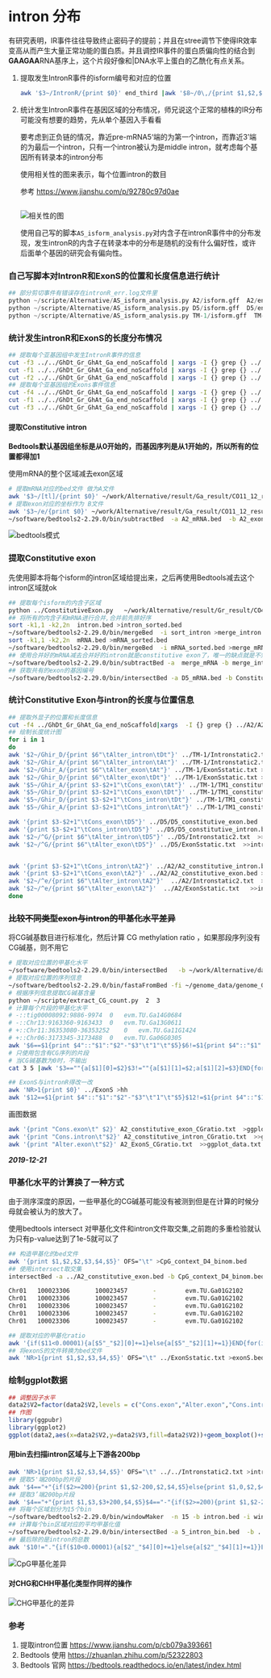 # intron 分布

有研究表明，IR事件往往导致终止密码子的提前；并且在stree调节下使得IR效率变高从而产生大量正常功能的蛋白质。并且调控IR事件的蛋白质偏向性的结合到**GAAGAA**RNA基序上，这个片段好像和|DNA水平上蛋白的乙酰化有点关系。

1. 提取发生IntronR事件的isform编号和对应的位置

   ```bash
   awk '$3~/IntronR/{print $0}' end_third |awk '$8~/0\,/{print $1,$2,$3,$4,$5,$6}$8~/\,0/{print $1,$2,$3,$4,$5,$7}' OFS="\t"
   ```

2. 统计发生IntronR事件在基因区域的分布情况，师兄说这个正常的植株的IR分布可能没有想要的趋势，先从单个基因入手看看

   要考虑到正负链的情况，靠近pre-mRNA5‘端的为第一个intron，而靠近3’端的为最后一个intron，只有一个intron被认为是middle intron，就考虑每个基因所有转录本的intron分布

   使用相关性的图来表示，每个位置intron的数目
   
   参考  https://www.jianshu.com/p/92780c97d0ae 
   
   ```bash
   
   ```
   
   ![相关性的图](https://upload-images.jianshu.io/upload_images/7493830-bce6bfbb4a999388.png?imageMogr2/auto-orient/strip|imageView2/2/w/1200/format/webp)
   
   使用自己写的脚本`AS_isform_analysis.py`对内含子在intronR事件中的分布发现，发生intronR的内含子在转录本中的分布是随机的没有什么偏好性，或许后面单个基因的研究会有偏向性。
   

### 自己写脚本对IntronR和ExonS的位置和长度信息进行统计

```python
## 部分剪切事件有错误存在intronR_err.log文件里
python ~/scripte/Alternative/AS_isform_analysis.py A2/isform.gff  A2/end_third  A2/Intronstatic2.txt  A2/ExonSstatic.txt >A2/intronR_err.log
python ~/scripte/Alternative/AS_isform_analysis.py D5/isform.gff  D5/end_third  D5/Intronstatic2.txt  D5/ExonSstatic.txt >D5/intronR_err.log
python ~/scripte/Alternative/AS_isform_analysis.py TM-1/isform.gff  TM-1/end_third  TM-1/Intronstatic2.txt  TM-1/ExonSstatic.txt >TM-1/intronR_err.log

```




### 统计发生intronR和ExonS的长度分布情况

```bash
## 提取每个亚基因组中发生IntronR事件的信息
cut -f3 ../../GhDt_Gr_GhAt_Ga_end_noScaffold | xargs -I {} grep {} ../../TM-1/Intronstatic2.txt > At_intronR.txt
cut -f1 ../../GhDt_Gr_GhAt_Ga_end_noScaffold | xargs -I {} grep {} ../../TM-1/Intronstatic2.txt > Dt_intronR.txt
cut -f2 ../../GhDt_Gr_GhAt_Ga_end_noScaffold | xargs -I {} grep {} ../../D5/Intronstatic2.txt > D5_intronR.txt
## 提取每个亚基因组的Exons事件信息
cut -f4 ../../GhDt_Gr_GhAt_Ga_end_noScaffold | xargs -I {} grep {} ../../A2/ExonSstatic.txt > A2_ExonS.txt
cut -f1 ../../GhDt_Gr_GhAt_Ga_end_noScaffold | xargs -I {} grep {} ../../TM-1/ExonSstatic.txt > Dt_ExonS.txt
cut -f3 ../../GhDt_Gr_GhAt_Ga_end_noScaffold | xargs -I {} grep {} ../../TM-1/ExonSstatic.txt > At_ExonS.txt
```



#### 提取Constitutive intron

**Bedtools默认基因组坐标是从0开始的，而基因序列是从1开始的，所以所有的位置都得加1**

使用mRNA的整个区域减去exon区域

```bash
# 提取mRNA对应的bed文件 做为A文件
awk '$3~/[tl]/{print $0}' ~/work/Alternative/result/Ga_result/CO11_12_result/07_annotation/A2_merge_C.gtf|cut -f1,4,5,7,9|awk -F ";" '{print $1}'|sed 's/gene_id \"//g'|sed 's/\"//g' >A2_mRNA.bed
# 提取exon对应的坐标作为 B文件
awk '$3~/e/{print $0}' ~/work/Alternative/result/Ga_result/CO11_12_result/07_annotation/A2_merge_C.gtf|cut -f1,4,5,7,9|awk -F ";" '{print $1}'|sed 's/gene_id \"//g'|sed 's/\"//g' >/public/home/zpliu/work/Alternative/result/homologo/IntronR/A2_exon.bed
~/software/bedtools2-2.29.0/bin/subtractBed  -a A2_mRNA.bed  -b A2_exon.bed  |sort|uniq >constitutive_intron.bed


```



![bedtools模式](https://pic2.zhimg.com/80/v2-c1232e7ce2e7735c47ef21cce16507c5_hd.jpg)



### 提取Constitutive exon

先使用脚本将每个isform的intron区域给提出来，之后再使用Bedtools减去这个intron区域就ok

```bash
## 提取每个isform的内含子区域
python ../ConstitutiveExon.py   ~/work/Alternative/result/Gr_result/CO41_42_result/07_annotation/D5_merge_C.gtf  TM-1_intron.bed
## 将所有的内含子和mRNA进行合并,合并前先排好序
sort -k1,1 -k2,2n  intron.bed >intron_sorted.bed
~/software/bedtools2-2.29.0/bin/mergeBed  -i sort_intron >merge_intron
sort -k1,1 -k2,2n  mRNA.bed >mRNA_sorted.bed
~/software/bedtools2-2.29.0/bin/mergeBed  -i mRNA_sorted.bed >merge_mRNA
## 使用合并好的mRNA减去合并好的intron就是constitutive exon了，唯一的缺点就是不知道是那个基因编号，到时候，在用intersect取个交集就知道了
~/software/bedtools2-2.29.0/bin/subtractBed -a  merge_mRNA -b merge_intron >constitutive_exon.bed
## 获取共有的exon的基因编号
~/software/bedtools2-2.29.0/bin/intersectBed -a D5_mRNA.bed -b Constitutive_exon.bed -loj |awk -F "\t" '$6!="."{print $6,$7,$8,$4,$5}' OFS="\t" |sort|uniq >constitutive_exon.bed

```



### 统计Constitutive Exon与intron的长度与位置信息

```bash
## 提取外显子的位置和长度信息
cut -f4 ../GhDt_Gr_GhAt_Ga_end_noScaffold|xargs  -I {} grep {} ../A2/A2_constitutive_intron.bed |awk -F "\t" '{print $1,$2,$3,$3-$2+1,$4,$5}' OFS="\t" >ConstitutiveIntron/A2_constitutive_intron.txt
## 绘制长度统计图
for i in 1 
do
awk '$2~/Ghir_D/{print $6"\tAlter_intron\tDt"}' ../TM-1/Intronstatic2.txt  >>intron_exon_length.txt
awk '$2~/Ghir_A/{print $6"\tAlter_intron\tAt"}' ../TM-1/Intronstatic2.txt  >>intron_exon_length.txt
awk '$2~/Ghir_A/{print $6"\tAlter_exon\tAt"}' ../TM-1/ExonSstatic.txt >>intron_exon_length.txt
awk '$2~/Ghir_D/{print $6"\tAlter_exon\tDt"}' ../TM-1/ExonSstatic.txt >>intron_exon_length.txt
awk '$5~/Ghir_A/{print $3-$2+1"\tCons_exon\tAt"}' ../TM-1/TM1_constitutive_exon.bed >>intron_exon_length.txt
awk '$5~/Ghir_D/{print $3-$2+1"\tCons_exon\tDt"}' ../TM-1/TM1_constitutive_exon.bed >>intron_exon_length.txt
awk '$5~/Ghir_D/{print $3-$2+1"\tCons_intron\tDt"}' ../TM-1/TM1_constitutive_intron.bed >>intron_exon_length.txt
awk '$5~/Ghir_A/{print $3-$2+1"\tCons_intron\tAt"}' ../TM-1/TM1_constitutive_intron.bed >>intron_exon_length.txt

awk '{print $3-$2+1"\tCons_exon\tD5"}' ../D5/D5_constitutive_exon.bed    >>intron_exon_length.txt
awk '{print $3-$2+1"\tCons_intron\tD5"}' ../D5/D5_constitutive_intron.bed >>intron_exon_length.txt
awk '$2~/^G/{print $6"\tAlter_intron\tD5"}' ../D5/Intronstatic2.txt  >>intron_exon_length.txt
awk '$2~/^G/{print $6"\tAlter_exon\tD5"}' ../D5/ExonSstatic.txt  >>intron_exon_length.txt


awk '{print $3-$2+1"\tCons_intron\tA2"}' ../A2/A2_constitutive_intron.bed >>intron_exon_length.txt
awk '{print $3-$2+1"\tCons_exon\tA2"}' ../A2/A2_constitutive_exon.bed >>intron_exon_length.txt
awk '$2~/^e/{print $6"\tAlter_intron\tA2"}'  ../A2/Intronstatic2.txt  >>intron_exon_length.txt
awk '$2~/^e/{print $6"\tAlter_exon\tA2"}'  ../A2/ExonSstatic.txt   >>intron_exon_length.txt
done
```





### ~~比较不同类型exon与intron的甲基化水平差异~~

将CG碱基数目进行标准化，然后计算  CG methylation ratio  ，如果那段序列没有CG碱基，则不用它

```bash
# 提取对应位置的甲基化水平
~/software/bedtools2-2.29.0/bin/intersectBed   -b ~/work/Alternative/data/Ga_genome/test/CpG_context_D4.bed -loj  -a ../A2_constitutive_exon.bed >1
# 提取对应位置的序列信息
~/software/bedtools2-2.29.0/bin/fastaFromBed -fi ~/genome_data/genome_Garb.CRI/G.arboreum.Chr.v1.0.fa  -fo ./2 -name+ -bed A2_constitutive_exon.bed
# 根据序列信息提取CG碱基含量
python ~/scripte/extract_CG_count.py  2  3
# 计算每个片段的甲基化水平
# -::tig00008092:9886-9974	0	evm.TU.Ga14G0684
# -::Chr13:9163360-9163433	0	evm.TU.Ga13G0611
# +::Chr11:36353080-36353252	0	evm.TU.Ga11G1424
# +::Chr06:3173345-3173488	0	evm.TU.Ga06G0305
awk '$6==$1{print $4"::"$1":"$2"-"$3"\t"1"\t"$5}$6!=$1{print $4"::"$1":"$2"-"$3"\t"0"\t"$5}' 1|awk '{a[$1][0]+=$2;a[$1][1]=$3}END{for(i in a){print i"\t"a[i][0]"\t"a[i][1]}}' >5
# 只使用包含有CG序列的片段
# 当CG碱基数为0时，不输出
cat 3 5 |awk '$3==""{a[$1][0]=$2}$3!=""{a[$1][1]=$2;a[$1][2]=$3}END{for(i in a){if(a[i][0]!=0){print i"\t"a[i][1]/a[i][0]"\t"a[i][2]}}}'

## ExonS与intronR得改一改
awk 'NR>1{print $0}' ../ExonS >hh
awk '$12==$1{print $4"::"$1":"$2"-"$3"\t"1"\t"$5}$12!=$1{print $4"::"$1":"$2"-"$3"\t"0"\t"$5}' 1|awk '{a[$1][0]+=$2;a[$1][1]=$3}END{for(i in a){print i"\t"a[i][0]"\t"a[i][1]}}' >5

```

画图数据

```bash
awk '{print "Cons.exon\t" $2}' A2_constitutive_exon_CGratio.txt  >ggplot_data.txt
awk '{print "Cons.intron\t"$2}' A2_constitutive_intron_CGratio.txt  >>ggplot_data.txt
awk '{print "Alter.exon\t"$2}' A2_ExonS_CGratio.txt  >>ggplot_data.txt
```

***2019-12-21***

### 甲基化水平的计算换了一种方式

由于测序深度的原因，一些甲基化的CG碱基可能没有被测到但是在计算的时候分母就会被认为的放大了。

使用bedtools intersect 对甲基化文件和intron文件取交集,之前跑的多重检验就认为只有p-value达到了1e-5就可以了

```bash
## 构造甲基化的bed文件
awk '{print $1,$2,$2,$3,$4,$5}' OFS="\t" >CpG_context_D4_binom.bed
## 使用intersect取交集
intersectBed -a ../A2_constitutive_exon.bed -b CpG_context_D4_binom.bed  -wa -wb >2
```

```bash
Chr01   100023306       100023457       -        evm.TU.Ga01G2102       Chr01   100023416       100023416       0       4       0.976215137296
Chr01   100023306       100023457       -        evm.TU.Ga01G2102       Chr01   100023403       100023403       0       3       0.982107784
Chr01   100023306       100023457       -        evm.TU.Ga01G2102       Chr01   100023385       100023385       0       3       0.982107784
Chr01   100023306       100023457       -        evm.TU.Ga01G2102       Chr01   100023377       100023377       0       3       0.982107784
Chr01   100023306       100023457       -        evm.TU.Ga01G2102       Chr01   100023348       100023348       0       3       0.982107784

```

```bash
## 提取对应的甲基化ratio
awk '{if($11<0.00001){a[$5"_"$2][0]+=1}else{a[$5"_"$2][1]+=1}}END{for(i in a){print "A2\tCons.intron\t"a[i][0]/(a[i][0]+a[i][1])}}' 1 >A2_methlation
## 将exonS的文件转换为bed文件
awk 'NR>1{print $1,$2,$3,$4,$5}' OFS="\t" ../ExonSstatic.txt >exonS.bed
```

### 绘制ggplot数据

```R
## 调整因子水平
data2$V2=factor(data2$V2,levels = c("Cons.exon","Alter.exon","Cons.intron","Alter.intron"))
## 作图
library(ggpubr)
library(ggplot2)
ggplot(data2,aes(x=data2$V2,y=data2$V3,fill=data2$V2))+geom_boxplot()+stat_compare_means(comparisons = list(c("Alter.intron","Cons.intron"),c("Alter.exon","Cons.exon")))
```



#### 用bin去扫描intron区域与上下游各200bp

```bash
awk 'NR>1{print $1,$2,$3,$4,$5}' OFS="\t" ../../Intronstatic2.txt >intron.bed
## 提取5'端200bp的片段
awk '$4=="+"{if($2>=200){print $1,$2-200,$2,$4,$5}else{print $1,0,$2,$4,$5}}$4=="-"{print $1,$3,$3+200,$4,$5}' OFS="\t" intron.bed >5_intron.bed
## 提取3’端200bp片段
awk '$4=="+"{print $1,$3,$3+200,$4,$5}$4=="-"{if($2>=200){print $1,$2-200,$2,$4,$5}else{print $1,0,$2,$4,$5}}' OFS="\t" intron.bed >3_intron.bed
## 将每个区域划分为15个bin
~/software/bedtools2-2.29.0/bin/windowMaker  -n 15 -b intron.bed -i winnum >分割好的bed文件
## 计算每个bin区域对应的平均甲基化值
~/software/bedtools2-2.29.0/bin/intersectBed -a 5_intron_bin.bed  -b ../CpG_context_D4_binom.bed  -loj >5
## 最后除的是intron的总数
awk '$10!="."{if($10<0.00001){a[$2"_"$4][0]+=1}else{a[$2"_"$4][1]+=1}}END{for(i in a){print i"\t"a[i][0]/(a[i][0]+a[i][1])}}' 3|sed 's/_/\t/g'|awk '{a[$2]+=$3}END{for(i in a){print "Cons.intron\t"i+30"\t"a[i]/27800}}'

```

![CpG甲基化差异](https://s2.ax1x.com/2019/12/21/Qv4Q5F.png)

#### 对CHG和CHH甲基化类型作同样的操作

![CHG甲基化的差异](https://s2.ax1x.com/2019/12/21/Qvqi1U.png)






### 参考

1. 提取intron位置  https://www.jianshu.com/p/cb079a393661 
2. Bedtools 使用  https://zhuanlan.zhihu.com/p/52322803 
3. Bedtools 官网  https://bedtools.readthedocs.io/en/latest/index.html 

